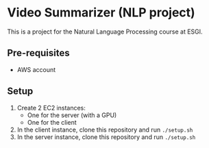 # Video Summarizer (NLP project)

This is a project for the Natural Language Processing course at ESGI.

Pre-requisites
-----
- AWS account

Setup
-----
1. Create 2 EC2 instances:
   - One for the server (with a GPU)
   - One for the client
2. In the client instance, clone this repository and run `./setup.sh`
3. In the server instance, clone this repository and run `./setup.sh`